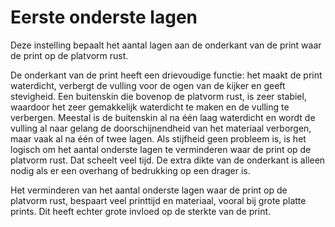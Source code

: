 Eerste onderste lagen
====
Deze instelling bepaalt het aantal lagen aan de onderkant van de print waar de print op de platvorm rust.

De onderkant van de print heeft een drievoudige functie: het maakt de print waterdicht, verbergt de vulling voor de ogen van de kijker en geeft stevigheid. Een buitenskin die bovenop de platvorm rust, is zeer stabiel, waardoor het zeer gemakkelijk waterdicht te maken en de vulling te verbergen. Meestal is de buitenskin al na één laag waterdicht en wordt de vulling al naar gelang de doorschijnendheid van het materiaal verborgen, maar vaak al na één of twee lagen. Als stijfheid geen probleem is, is het logisch om het aantal onderste lagen te verminderen waar de print op de platvorm rust. Dat scheelt veel tijd. De extra dikte van de onderkant is alleen nodig als er een overhang of bedrukking op een drager is.

Het verminderen van het aantal onderste lagen waar de print op de platvorm rust, bespaart veel printtijd en materiaal, vooral bij grote platte prints. Dit heeft echter grote invloed op de sterkte van de print.